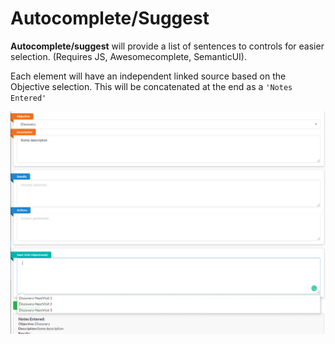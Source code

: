 # Autocomplete/Suggest

**Autocomplete/suggest** will provide a list of sentences to controls for easier selection. (Requires JS, Awesomecomplete, SemanticUI).

Each element will have an independent linked source based on the Objective selection. This will be concatenated at the end as a `'Notes Entered'`

![header image](https://github.com/ivanrs-/autocomplete/blob/master/previews/preview2.png?raw=true)

